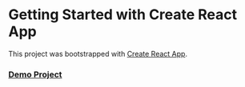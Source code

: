 # Getting Started with Create React App

This project was bootstrapped with [Create React App](https://github.com/facebook/create-react-app).

### [Demo Project](https://dazzling-creponne-9512ff.netlify.app)

